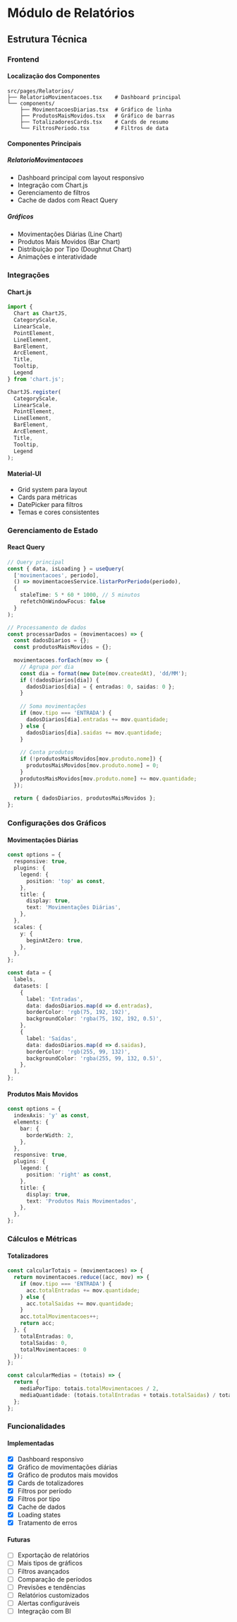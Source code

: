# Módulo de Relatórios

## Estrutura Técnica

### Frontend

#### Localização dos Componentes
```
src/pages/Relatorios/
├── RelatorioMovimentacoes.tsx    # Dashboard principal
└── components/
    ├── MovimentacoesDiarias.tsx  # Gráfico de linha
    ├── ProdutosMaisMovidos.tsx   # Gráfico de barras
    ├── TotalizadoresCards.tsx    # Cards de resumo
    └── FiltrosPeriodo.tsx        # Filtros de data
```

#### Componentes Principais

##### RelatorioMovimentacoes
- Dashboard principal com layout responsivo
- Integração com Chart.js
- Gerenciamento de filtros
- Cache de dados com React Query

##### Gráficos
- Movimentações Diárias (Line Chart)
- Produtos Mais Movidos (Bar Chart)
- Distribuição por Tipo (Doughnut Chart)
- Animações e interatividade

### Integrações

#### Chart.js
```typescript
import {
  Chart as ChartJS,
  CategoryScale,
  LinearScale,
  PointElement,
  LineElement,
  BarElement,
  ArcElement,
  Title,
  Tooltip,
  Legend
} from 'chart.js';

ChartJS.register(
  CategoryScale,
  LinearScale,
  PointElement,
  LineElement,
  BarElement,
  ArcElement,
  Title,
  Tooltip,
  Legend
);
```

#### Material-UI
- Grid system para layout
- Cards para métricas
- DatePicker para filtros
- Temas e cores consistentes

### Gerenciamento de Estado

#### React Query
```typescript
// Query principal
const { data, isLoading } = useQuery(
  ['movimentacoes', periodo],
  () => movimentacoesService.listarPorPeriodo(periodo),
  {
    staleTime: 5 * 60 * 1000, // 5 minutos
    refetchOnWindowFocus: false
  }
);

// Processamento de dados
const processarDados = (movimentacoes) => {
  const dadosDiarios = {};
  const produtosMaisMovidos = {};
  
  movimentacoes.forEach(mov => {
    // Agrupa por dia
    const dia = format(new Date(mov.createdAt), 'dd/MM');
    if (!dadosDiarios[dia]) {
      dadosDiarios[dia] = { entradas: 0, saidas: 0 };
    }
    
    // Soma movimentações
    if (mov.tipo === 'ENTRADA') {
      dadosDiarios[dia].entradas += mov.quantidade;
    } else {
      dadosDiarios[dia].saidas += mov.quantidade;
    }
    
    // Conta produtos
    if (!produtosMaisMovidos[mov.produto.nome]) {
      produtosMaisMovidos[mov.produto.nome] = 0;
    }
    produtosMaisMovidos[mov.produto.nome] += mov.quantidade;
  });
  
  return { dadosDiarios, produtosMaisMovidos };
};
```

### Configurações dos Gráficos

#### Movimentações Diárias
```typescript
const options = {
  responsive: true,
  plugins: {
    legend: {
      position: 'top' as const,
    },
    title: {
      display: true,
      text: 'Movimentações Diárias',
    },
  },
  scales: {
    y: {
      beginAtZero: true,
    },
  },
};

const data = {
  labels,
  datasets: [
    {
      label: 'Entradas',
      data: dadosDiarios.map(d => d.entradas),
      borderColor: 'rgb(75, 192, 192)',
      backgroundColor: 'rgba(75, 192, 192, 0.5)',
    },
    {
      label: 'Saídas',
      data: dadosDiarios.map(d => d.saidas),
      borderColor: 'rgb(255, 99, 132)',
      backgroundColor: 'rgba(255, 99, 132, 0.5)',
    },
  ],
};
```

#### Produtos Mais Movidos
```typescript
const options = {
  indexAxis: 'y' as const,
  elements: {
    bar: {
      borderWidth: 2,
    },
  },
  responsive: true,
  plugins: {
    legend: {
      position: 'right' as const,
    },
    title: {
      display: true,
      text: 'Produtos Mais Movimentados',
    },
  },
};
```

### Cálculos e Métricas

#### Totalizadores
```typescript
const calcularTotais = (movimentacoes) => {
  return movimentacoes.reduce((acc, mov) => {
    if (mov.tipo === 'ENTRADA') {
      acc.totalEntradas += mov.quantidade;
    } else {
      acc.totalSaidas += mov.quantidade;
    }
    acc.totalMovimentacoes++;
    return acc;
  }, {
    totalEntradas: 0,
    totalSaidas: 0,
    totalMovimentacoes: 0
  });
};

const calcularMedias = (totais) => {
  return {
    mediaPorTipo: totais.totalMovimentacoes / 2,
    mediaQuantidade: (totais.totalEntradas + totais.totalSaidas) / totais.totalMovimentacoes
  };
};
```

### Funcionalidades

#### Implementadas
- [x] Dashboard responsivo
- [x] Gráfico de movimentações diárias
- [x] Gráfico de produtos mais movidos
- [x] Cards de totalizadores
- [x] Filtros por período
- [x] Filtros por tipo
- [x] Cache de dados
- [x] Loading states
- [x] Tratamento de erros

#### Futuras
- [ ] Exportação de relatórios
- [ ] Mais tipos de gráficos
- [ ] Filtros avançados
- [ ] Comparação de períodos
- [ ] Previsões e tendências
- [ ] Relatórios customizados
- [ ] Alertas configuráveis
- [ ] Integração com BI 